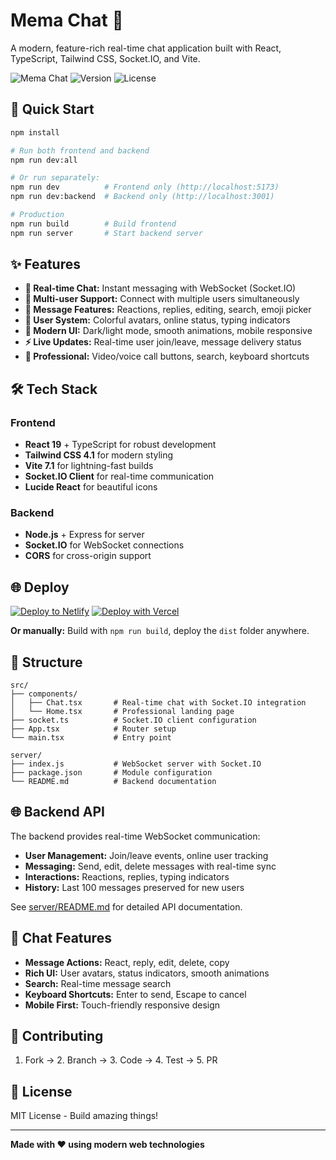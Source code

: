 # Mema Chat 💬

A modern, feature-rich real-time chat application built with React, TypeScript, Tailwind CSS, Socket.IO, and Vite.

![Mema Chat](https://img.shields.io/badge/Status-Live-brightgreen) ![Version](https://img.shields.io/badge/Version-1.0.0-blue) ![License](https://img.shields.io/badge/License-MIT-green)

## 🚀 Quick Start

```bash
npm install

# Run both frontend and backend
npm run dev:all

# Or run separately:
npm run dev          # Frontend only (http://localhost:5173)
npm run dev:backend  # Backend only (http://localhost:3001)

# Production
npm run build        # Build frontend
npm run server       # Start backend server
```

## ✨ Features

- **💬 Real-time Chat:** Instant messaging with WebSocket (Socket.IO)
- **👥 Multi-user Support:** Connect with multiple users simultaneously
- **📝 Message Features:** Reactions, replies, editing, search, emoji picker
- **👤 User System:** Colorful avatars, online status, typing indicators  
- **🎨 Modern UI:** Dark/light mode, smooth animations, mobile responsive
- **⚡ Live Updates:** Real-time user join/leave, message delivery status
- **🔧 Professional:** Video/voice call buttons, search, keyboard shortcuts

## 🛠 Tech Stack

### Frontend
- **React 19** + TypeScript for robust development
- **Tailwind CSS 4.1** for modern styling
- **Vite 7.1** for lightning-fast builds
- **Socket.IO Client** for real-time communication
- **Lucide React** for beautiful icons

### Backend
- **Node.js** + Express for server
- **Socket.IO** for WebSocket connections
- **CORS** for cross-origin support

## 🌐 Deploy

[![Deploy to Netlify](https://www.netlify.com/img/deploy/button.svg)](https://app.netlify.com/start/deploy?repository=https://github.com/yourusername/mema)
[![Deploy with Vercel](https://vercel.com/button)](https://vercel.com/new/clone?repository-url=https://github.com/yourusername/mema)

**Or manually:** Build with `npm run build`, deploy the `dist` folder anywhere.

## 📂 Structure

```
src/
├── components/
│   ├── Chat.tsx       # Real-time chat with Socket.IO integration
│   └── Home.tsx       # Professional landing page
├── socket.ts          # Socket.IO client configuration
├── App.tsx            # Router setup
└── main.tsx           # Entry point

server/
├── index.js           # WebSocket server with Socket.IO
├── package.json       # Module configuration
└── README.md          # Backend documentation
```

## 🌐 Backend API

The backend provides real-time WebSocket communication:

- **User Management:** Join/leave events, online user tracking
- **Messaging:** Send, edit, delete messages with real-time sync
- **Interactions:** Reactions, replies, typing indicators
- **History:** Last 100 messages preserved for new users

See [server/README.md](server/README.md) for detailed API documentation.

## 🎯 Chat Features

- **Message Actions:** React, reply, edit, delete, copy
- **Rich UI:** User avatars, status indicators, smooth animations
- **Search:** Real-time message search
- **Keyboard Shortcuts:** Enter to send, Escape to cancel
- **Mobile First:** Touch-friendly responsive design

## 🤝 Contributing

1. Fork → 2. Branch → 3. Code → 4. Test → 5. PR

## 📄 License

MIT License - Build amazing things!

---

**Made with ❤️ using modern web technologies**